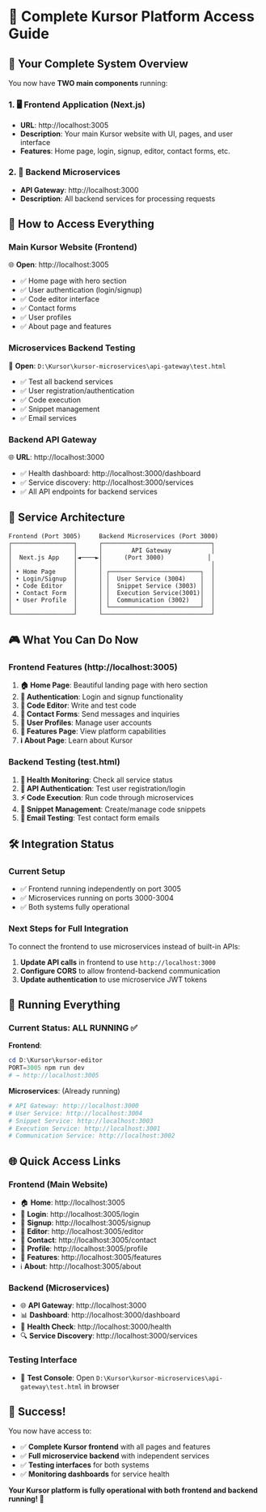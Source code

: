 # 🌟 Complete Kursor Platform Access Guide

## 🎯 Your Complete System Overview

You now have **TWO main components** running:

### 1. 🖥️ **Frontend Application (Next.js)**

- **URL**: http://localhost:3005
- **Description**: Your main Kursor website with UI, pages, and user interface
- **Features**: Home page, login, signup, editor, contact forms, etc.

### 2. 🔧 **Backend Microservices**

- **API Gateway**: http://localhost:3000
- **Description**: All backend services for processing requests

## 🚀 How to Access Everything

### **Main Kursor Website (Frontend)**

🌐 **Open**: http://localhost:3005

- ✅ Home page with hero section
- ✅ User authentication (login/signup)
- ✅ Code editor interface
- ✅ Contact forms
- ✅ User profiles
- ✅ About page and features

### **Microservices Backend Testing**

🔧 **Open**: `D:\Kursor\kursor-microservices\api-gateway\test.html`

- ✅ Test all backend services
- ✅ User registration/authentication
- ✅ Code execution
- ✅ Snippet management
- ✅ Email services

### **Backend API Gateway**

🌐 **URL**: http://localhost:3000

- ✅ Health dashboard: http://localhost:3000/dashboard
- ✅ Service discovery: http://localhost:3000/services
- ✅ All API endpoints for backend services

## 🔗 Service Architecture

```
Frontend (Port 3005)     Backend Microservices (Port 3000)
┌─────────────────┐      ┌──────────────────────────────┐
│                 │      │        API Gateway           │
│  Next.js App    │◄────►│      (Port 3000)            │
│                 │      │                              │
│ • Home Page     │      │ ┌─────────────────────────┐  │
│ • Login/Signup  │      │ │  User Service (3004)    │  │
│ • Code Editor   │      │ │  Snippet Service (3003) │  │
│ • Contact Form  │      │ │  Execution Service(3001)│  │
│ • User Profile  │      │ │  Communication (3002)   │  │
│                 │      │ └─────────────────────────┘  │
└─────────────────┘      └──────────────────────────────┘
```

## 🎮 What You Can Do Now

### **Frontend Features (http://localhost:3005)**

1. **🏠 Home Page**: Beautiful landing page with hero section
2. **🔐 Authentication**: Login and signup functionality
3. **📝 Code Editor**: Write and test code
4. **📧 Contact Forms**: Send messages and inquiries
5. **👤 User Profiles**: Manage user accounts
6. **🌟 Features Page**: View platform capabilities
7. **ℹ️ About Page**: Learn about Kursor

### **Backend Testing (test.html)**

1. **🏥 Health Monitoring**: Check all service status
2. **🔐 API Authentication**: Test user registration/login
3. **⚡ Code Execution**: Run code through microservices
4. **📄 Snippet Management**: Create/manage code snippets
5. **📧 Email Testing**: Test contact form emails

## 🛠️ Integration Status

### **Current Setup**

- ✅ Frontend running independently on port 3005
- ✅ Microservices running on ports 3000-3004
- ✅ Both systems fully operational

### **Next Steps for Full Integration**

To connect the frontend to use microservices instead of built-in APIs:

1. **Update API calls** in frontend to use `http://localhost:3000`
2. **Configure CORS** to allow frontend-backend communication
3. **Update authentication** to use microservice JWT tokens

## 🔧 Running Everything

### **Current Status: ALL RUNNING ✅**

**Frontend**:

```powershell
cd D:\Kursor\kursor-editor
PORT=3005 npm run dev
# → http://localhost:3005
```

**Microservices**: (Already running)

```powershell
# API Gateway: http://localhost:3000
# User Service: http://localhost:3004
# Snippet Service: http://localhost:3003
# Execution Service: http://localhost:3001
# Communication Service: http://localhost:3002
```

## 🌐 Quick Access Links

### **Frontend (Main Website)**

- 🏠 **Home**: http://localhost:3005
- 🔐 **Login**: http://localhost:3005/login
- 📝 **Signup**: http://localhost:3005/signup
- 📝 **Editor**: http://localhost:3005/editor
- 📧 **Contact**: http://localhost:3005/contact
- 👤 **Profile**: http://localhost:3005/profile
- 🌟 **Features**: http://localhost:3005/features
- ℹ️ **About**: http://localhost:3005/about

### **Backend (Microservices)**

- 🌐 **API Gateway**: http://localhost:3000
- 📊 **Dashboard**: http://localhost:3000/dashboard
- 🏥 **Health Check**: http://localhost:3000/health
- 🔍 **Service Discovery**: http://localhost:3000/services

### **Testing Interface**

- 🧪 **Test Console**: Open `D:\Kursor\kursor-microservices\api-gateway\test.html` in browser

## 🎉 Success!

You now have access to:

- ✅ **Complete Kursor frontend** with all pages and features
- ✅ **Full microservice backend** with independent services
- ✅ **Testing interfaces** for both systems
- ✅ **Monitoring dashboards** for service health

**Your Kursor platform is fully operational with both frontend and backend running! 🚀**
